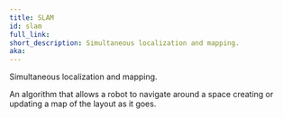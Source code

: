 ```yaml
---
title: SLAM
id: slam
full_link:
short_description: Simultaneous localization and mapping.
aka:
---
```


Simultaneous localization and mapping.

An algorithm that allows a robot to navigate around a space creating or updating a map of the layout as it goes.
